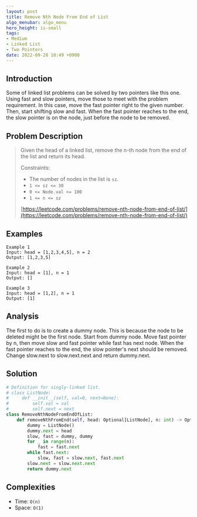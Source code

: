 ```yaml
---
layout: post
title: Remove Nth Node From End of List
algo_menubar: algo_menu
hero_height: is-small
tags:
- Medium
- Linked List
- Two Pointers
date: 2022-09-28 10:49 +0900
---
```

## Introduction
Some of linked list problems can be solved by two pointers like this one.
Using fast and slow pointers, move those to meet with the problem requirement.
In this case, move the fast pointer right to the given number.
Then, start shifting slow and fast.
When the fast pointer reaches to the end, the slow pointer is on the node,
just before the node to be removed.


## Problem Description
> Given the head of a linked list, remove the n-th node from the end of the list and
> return its head.
>
> Constraints:
> - The number of nodes in the list is `sz`.
> - `1 <= sz <= 30`
> - `0 <= Node.val <= 100`
> - `1 <= n <= sz`
>
> [https://leetcode.com/problems/remove-nth-node-from-end-of-list/](https://leetcode.com/problems/remove-nth-node-from-end-of-list/)

## Examples
```
Example 1
Input: head = [1,2,3,4,5], n = 2
Output: [1,2,3,5]
```

```
Example 2
Input: head = [1], n = 1
Output: []
```

```
Example 3
Input: head = [1,2], n = 1
Output: [1]
```

## Analysis
The first to do is to create a dummy node.
This is because the node to be deleted might be the first node.
Start from dummy node.
Move fast pointer by n, then move slow and fast pointer while fast has next node.
When the fast pointer reaches to the end, the slow pointer's next should be removed.
Change slow.next to slow.next.next and return dummy.next.

## Solution
```python
# Definition for singly-linked list.
# class ListNode:
#     def __init__(self, val=0, next=None):
#         self.val = val
#         self.next = next
class RemoveNthNodeFromEndOfList:
    def removeNthFromEnd(self, head: Optional[ListNode], n: int) -> Optional[ListNode]:
        dummy = ListNode()
        dummy.next = head
        slow, fast = dummy, dummy
        for _ in range(n):
            fast = fast.next
        while fast.next:
            slow, fast = slow.next, fast.next
        slow.next = slow.next.next
        return dummy.next
```

## Complexities
- Time: `O(n)`
- Space: `O(1)`
 
